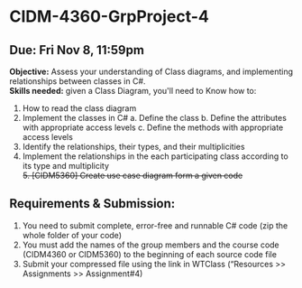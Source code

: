 # CIDM-4360-GrpProject-4
## Due:  Fri Nov 8, 11:59pm 
**Objective:** Assess your understanding of Class diagrams, and implementing relationships between classes in C#.  
**Skills needed:** given a Class Diagram,  you'll need to Know how to:   
1. How to read the class diagram 
2. Implement the classes in C# 
    a. Define the class 
    b. Define the attributes with appropriate access levels 
    c. Define the methods with appropriate access levels 
3. Identify the relationships, their types,  and their multiplicities  
4. Implement the relationships in the each participating class according to its type and multiplicity  
~~5. [CIDM5360] Create use case diagram form a given code~~
## Requirements & Submission: 
1. You need to submit complete, error-free and runnable C# code (zip the whole folder of your code) 
2. You must add the names of the group members and the course code (CIDM4360 or CIDM5360) to the beginning of each source code file 
3. Submit your compressed file using the link in  WTClass (“Resources >> Assignments >> Assignment#4)  